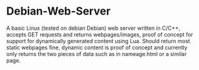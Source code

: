 # Debian-Web-Server
A basic Linux (tested on debian Debian) web server written in C/C++, accepts GET requests and returns webpages/images, proof of concept for support for dynamically generated content using Lua. Should return most static webpages fine, dynamic content is proof of concept and currently only returns the two pieces of data such as in nameage.html or a similar page. 

